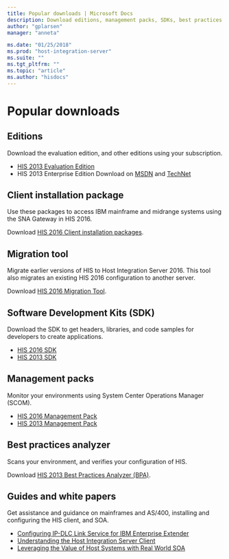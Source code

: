 ```yaml
---
title: Popular downloads | Microsoft Docs
description: Download editions, management packs, SDKs, best practices analyzer, migration tool, client installation packages, and whitepapers for HIS 2016 and HIS 2013
author: "gplarsen"
manager: "anneta"

ms.date: "01/25/2018"
ms.prod: "host-integration-server"
ms.suite: ""
ms.tgt_pltfrm: ""
ms.topic: "article"
ms.author: "hisdocs"
---
```


# Popular downloads

## Editions

Download the evaluation edition, and other editions using your subscription.

- [HIS 2013 Evaluation Edition](https://www.microsoft.com/download/details.aspx?id=39950)
- HIS 2013 Enterprise Edition Download on [MSDN](https://msdn.microsoft.com/subscriptions/downloads/) and [TechNet](https://technet.microsoft.com/subscriptions/downloads/)

## Client installation package

Use these packages to access IBM mainframe and midrange systems using the SNA Gateway in HIS 2016.

Download [HIS 2016 Client installation packages](https://www.microsoft.com/download/details.aspx?id=54687).

## Migration tool

Migrate earlier versions of HIS to Host Integration Server 2016. This tool also migrates an existing HIS 2016 configuration to another server.

Download [HIS 2016 Migration Tool](https://www.microsoft.com/download/details.aspx?id=54950).

## Software Development Kits (SDK)

Download the SDK to get headers, libraries, and code samples for developers to create applications.

- [HIS 2016 SDK](https://aka.ms/his2016sdk)
- [HIS 2013 SDK](https://www.microsoft.com/download/details.aspx?id=41557)

## Management packs

Monitor your environments using System Center Operations Manager (SCOM).

- [HIS 2016 Management Pack](https://www.microsoft.com/download/details.aspx?id=55030)
- [HIS 2013 Management Pack](https://www.microsoft.com/download/details.aspx?id=39978)

## Best practices analyzer

Scans your environment, and verifies your configuration of HIS.

Download [HIS 2013 Best Practices Analyzer (BPA)](https://www.microsoft.com/download/details.aspx?id=40325).

## Guides and white papers

Get assistance and guidance on mainframes and AS/400, installing and configuring the HIS client, and SOA.

- [Configuring IP-DLC Link Service for IBM Enterprise Extender](https://www.microsoft.com/download/details.aspx?id=17441)
- [Understanding the Host Integration Server Client](https://www.microsoft.com/download/details.aspx?id=15069)
- [Leveraging the Value of Host Systems with Real World SOA](https://www.microsoft.com/download/details.aspx?id=20799)
